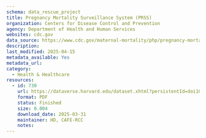 ```yaml
---
schema: data_rescue_project 
title: Pregnancy Mortality Surveillance System (PRSS)
organization: Centers for Disease Control and Prevention
agency: Department of Health and Human Services
websites: cdc.gov
data_source: https://www.cdc.gov/maternal-mortality/php/pregnancy-mortality-surveillance/index.html
description: 
last_modified: 2025-04-15
metadata_available: Yes
metadata_url: 
category:
  - Health & Healthcare 
resources:
  - id: 730
    url: https://dataverse.harvard.edu/dataset.xhtml?persistentId=doi10.7910/DVN/NLIFTL
    format: PDF
    status: Finished
    size: 0.004
    download_date: 2025-03-31
    maintainer: HD, CAFE-RCC
    notes: 
---
```

